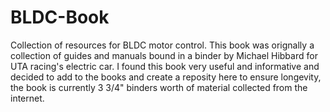 # BLDC-Book
Collection of resources for BLDC motor control. This book was orignally a collection of guides and manuals bound in a binder by Michael
Hibbard for UTA racing's electric car. I found this book very useful and informative and decided to add to the books and create a
reposity here to ensure longevity, the book is currently 3 3/4" binders worth of material collected from the internet.
